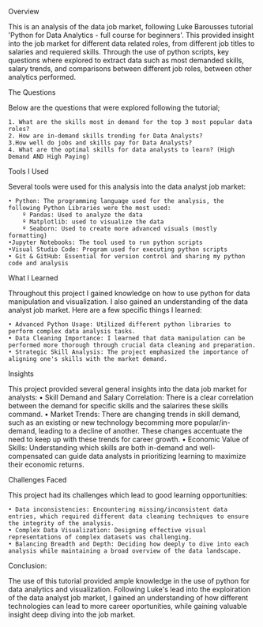 Overview

This is an analysis of the data job market, following Luke Barousses tutorial 'Python for Data Analytics - full course for beginners'.
This provided insight into the job market for different data related roles, from different job titles to salaries and requiered skills. Through the use of python scripts, key questions where explored to extract data such as most demanded skills, salary trends, and comparisons between different job roles, between other analytics performed.

The Questions

Below are the questions that were explored following the tutorial;

    1. What are the skills most in demand for the top 3 most popular data roles?
    2. How are in-demand skills trending for Data Analysts?
    3.How well do jobs and skills pay for Data Analysts?
    4. What are the optimal skills for data analysts to learn? (High Demand AND High Paying)

Tools I Used

Several tools were used for this analysis into the data analyst job market:

    • Python: The programming language used for the analysis, the following Python Libraries were the most used:
        º Pandas: Used to analyze the data
        º Matplotlib: used to visualize the data
        º Seaborn: Used to create more advanced visuals (mostly formatting)
    •Jupyter Notebooks: The tool used to run python scripts
    •Visual Studio Code: Program used for executing python scripts
    • Git & GitHub: Essential for version control and sharing my python code and analysis

What I Learned

Throughout this project I gained knowledge on how to use python for data manipulation and visualization. I also gained an understanding of the data analyst job market.
Here are a few specific things I learned:

    • Advanced Python Usage: Utilized different python libraries to perform complex data analysis tasks.
    • Data Cleaning Importance: I learned that data manipulation can be performed more thorough through crucial data cleaning and preparation.
    • Strategic Skill Analysis: The project emphasized the importance of aligning one's skills with the market demand.

Insights

This project provided several general insights into the data job market for analysts:
    • Skill Demand and Salary Correlation: There is a clear correlation between the demand for specific skills and the salarires these skills command.
    • Market Trends: There are changing trends in skill demand, such as an existing or new technology becomming more popular/in-demand, leading to a decline of another. These changes accentuate the need to keep up with these trends for career growth.
    • Economic Value of Skills: Understanding which skills are both in-demand and well-compensated can guide data analysts in prioritizing learning to maximize their economic returns.

Challenges Faced

This project had its challenges which lead to good learning opportunities:

    • Data inconsistencies: Encountering missing/inconsistent data entries, which required different data cleaning techniques to ensure the integrity of the analysis.
    • Complex Data Visualization: Designing effective visual representations of complex datasets was challenging.
    • Balancing Breadth and Depth: Deciding how deeply to dive into each analysis while maintaining a broad overview of the data landscape.

Conclusion:

The use of this tutorial provided ample knowledge in the use of python for data analytics and visualization. Following Luke's lead into the exploiration of the data analyst job market, I gained an understanding of how different technologies can lead to more career oportunities, while gaining valuable insight deep diving into the job market.